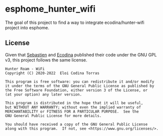 # esphome_hunter_wifi

The goal of this project to find a way to integrate ecodina/hunter-wifi project into esphome.

## License

Given that [Sebastien](https://github.com/seb821/OpenSprinkler-Firmware-Hunter) and [Ecodina](https://github.com/ecodina/hunter-wifi) published their code under the GNU GPL v3, this project follows the same license.

    Hunter Roam - WiFi
    Copyright (C) 2020-2022  Eloi Codina Torras
    
    This program is free software: you can redistribute it and/or modify
    it under the terms of the GNU General Public License as published by
    the Free Software Foundation, either version 3 of the License, or
    (at your option) any later version.
    
    This program is distributed in the hope that it will be useful,
    but WITHOUT ANY WARRANTY; without even the implied warranty of
    MERCHANTABILITY or FITNESS FOR A PARTICULAR PURPOSE.  See the
    GNU General Public License for more details.
    
    You should have received a copy of the GNU General Public License
    along with this program.  If not, see <https://www.gnu.org/licenses/>.

